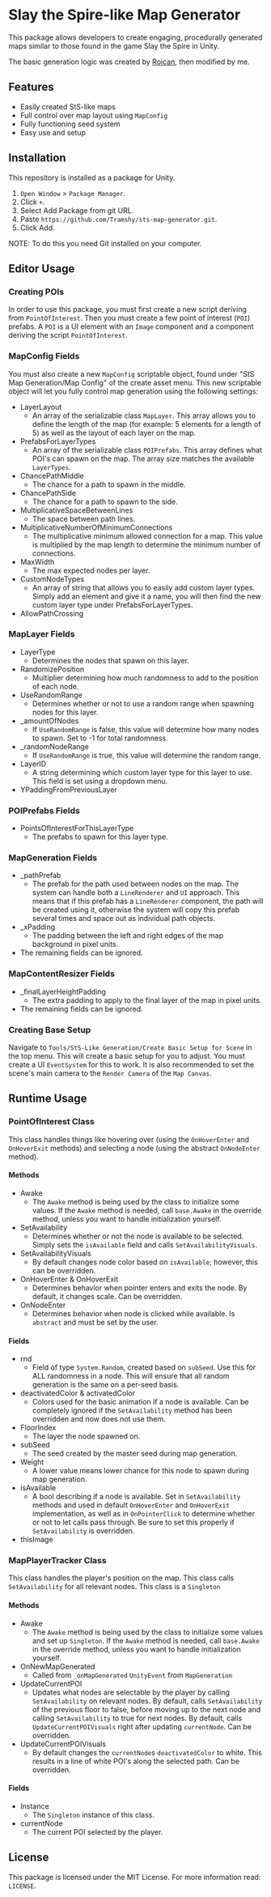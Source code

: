 # Slay the Spire-like Map Generator
This package allows developers to create engaging, procedurally generated maps similar to those found in the game Slay the Spire in Unity.

The basic generation logic was created by [Roican](https://github.com/Roican), then modified by me.

## Features
* Easily created StS-like maps
* Full control over map layout using `MapConfig`
* Fully functioning seed system
* Easy use and setup

## Installation
This repository is installed as a package for Unity.
1. `Open Window` > `Package Manager`.
2. Click `+`.
3. Select Add Package from git URL.
4. Paste `https://github.com/Tramshy/sts-map-generator.git`.
5. Click Add.

NOTE: To do this you need Git installed on your computer.

## Editor Usage
### Creating POIs
In order to use this package, you must first create a new script deriving from `PointOfInterest`. Then you must create a few point of interest (`POI`) prefabs. A `POI` is a UI element with an `Image` component and a component deriving the script `PointOfInterest`.

### MapConfig Fields
You must also create a new `MapConfig` scriptable object, found under "StS Map Generation/Map Config" of the create asset menu. This new scriptable object will let you fully control map generation using the following settings:
* LayerLayout
  - An array of the serializable class `MapLayer`. This array allows you to define the length of the map (for example: 5 elements for a length of 5) as well as the layout of each layer on the map.
* PrefabsForLayerTypes
  - An array of the serializable class `POIPrefabs`. This array defines what POI's can spawn on the map. The array size matches the available `LayerTypes`.
* ChancePathMiddle
  - The chance for a path to spawn in the middle.
* ChancePathSide
  - The chance for a path to spawn to the side.
* MultiplicativeSpaceBetweenLines
  - The space between path lines.
* MultiplicativeNumberOfMinimumConnections
  - The multiplicative minimum allowed connection for a map. This value is multiplied by the map length to determine the minimum number of connections.
* MaxWidth
  -  The max expected nodes per layer.
* CustomNodeTypes
  - An array of string that allows you to easily add custom layer types. Simply add an element and give it a name, you will then find the new custom layer type under PrefabsForLayerTypes.
* AllowPathCrossing

### MapLayer Fields
* LayerType
  - Determines the nodes that spawn on this layer.
* RandomizePosition
  - Multiplier determining how much randomness to add to the position of each node.
* UseRandomRange
  - Determines whether or not to use a random range when spawning nodes for this layer.
* _amountOfNodes
  - If `UseRandomRange` is false, this value will determine how many nodes to spawn. Set to -1 for total randomness.
* _randomNodeRange
  - If `UseRandomRange` is true, this value will determine the random range.
* LayerID
  - A string determining which custom layer type for this layer to use. This field is set using a dropdown menu.
* YPaddingFromPreviousLayer

### POIPrefabs Fields
* PointsOfInterestForThisLayerType
  - The prefabs to spawn for this layer type.

### MapGeneration Fields
* _pathPrefab
  - The prefab for the path used between nodes on the map. The system can handle both a `LineRenderer` and `UI` approach. This means that if this prefab has a `LineRenderer` component, the path will be created using it, otherwise the system will copy this prefab several times and space out as individual path objects.
* _xPadding
  - The padding between the left and right edges of the map background in pixel units.
* The remaining fields can be ignored.

### MapContentResizer Fields
* _finalLayerHeightPadding
  - The extra padding to apply to the final layer of the map in pixel units.
* The remaining fields can be ignored.

### Creating Base Setup
Navigate to `Tools/StS-Like Generation/Create Basic Setup for Scene` in the top menu. This will create a basic setup for you to adjust. You must create a UI `EventSystem` for this to work. It is also recommended to set the scene's main camera to the `Render Camera` of the `Map Canvas`. 

## Runtime Usage
### PointOfInterest Class
This class handles things like hovering over (using the `OnHoverEnter` and `OnHoverExit` methods) and selecting a node (using the abstract `OnNodeEnter` method).

#### Methods
* Awake
  - The `Awake` method is being used by the class to initialize some values. If the `Awake` method is needed, call `base.Awake` in the override method, unless you want to handle initialization yourself.
* SetAvailability
  - Determines whether or not the node is available to be selected. Simply sets the `isAvailable` field and calls `SetAvailabilityVisuals`.
* SetAvailabilityVisuals
  - By default changes node color based on `isAvailable`; however, this can be overridden.
* OnHoverEnter & OnHoverExit
  - Determines behavior when pointer enters and exits the node. By default, it changes scale. Can be overridden.
* OnNodeEnter
  - Determines behavior when node is clicked while available. Is `abstract` and must be set by the user.

#### Fields
* rnd
  - Field of type `System.Random`, created based on `subSeed`. Use this for ALL randomness in a node. This will ensure that all random generation is the same on a per-seed basis.
* deactivatedColor & activatedColor
  - Colors used for the basic animation if a node is available. Can be completely ignored if the `SetAvailability` method has been overridden and now does not use them.
* FloorIndex
  - The layer the node spawned on.
* subSeed
  - The seed created by the master seed during map generation.
* Weight
  - A lower value means lower chance for this node to spawn during map generation.
* isAvailable
  - A bool describing if a node is available. Set in `SetAvailability` methods and used in default `OnHoverEnter` and `OnHoverExit` implementation, as well as in `OnPointerClick` to determine whether or not to let calls pass through. Be sure to set this properly if `SetAvailability` is overridden.
* thisImage

### MapPlayerTracker Class
This class handles the player's position on the map. This class calls `SetAvailability` for all relevant nodes. This class is a `Singleton`

#### Methods
* Awake
  - The `Awake` method is being used by the class to initialize some values and set up `Singleton`. If the `Awake` method is needed, call `base.Awake` in the override method, unless you want to handle initialization yourself.
* OnNewMapGenerated
  - Called from `_onMapGenerated` `UnityEvent` from `MapGeneration`
* UpdateCurrentPOI
  - Updates what nodes are selectable by the player by calling `SetAvailability` on relevant nodes. By default, calls `SetAvailability` of the previous floor to false, before moving up to the next node and calling `SetAvailability` to true for next nodes. By default, calls `UpdateCurrentPOIVisuals` right after updating `currentNode`. Can be overridden.
* UpdateCurrentPOIVisuals
  - By default changes the `currentNode`s `deactivatedColor` to white. This results in a line of white POI's along the selected path. Can be overridden.

#### Fields
* Instance
  - The `Singleton` instance of this class.
* currentNode
  - The current POI selected by the player.

## License
This package is licensed under the MIT License. For more information read: `LICENSE`.
